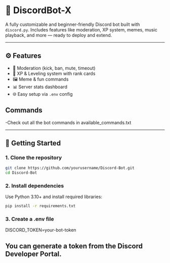 # 🤖 DiscordBot-X

A fully customizable and beginner-friendly Discord bot built with `discord.py`. Includes features like moderation, XP system, memes, music playback, and more — ready to deploy and extend.

---

## ⚙️ Features

- 🔨 Moderation (kick, ban, mute, timeout)
- 🏅 XP & Leveling system with rank cards
- 🖼️ Meme & fun commands
- 📊 Server stats dashboard
- 🌐 Easy setup via `.env` config


## Commands

-Check out all the bot commands in available_commands.txt


---

## 🚀 Getting Started

### 1. Clone the repository

```bash
git clone https://github.com/yourusername/Discord-Bot.git
cd Discord-Bot
```

### 2. Install dependencies

Use Python 3.10+ and install required libraries:

```bash
pip install -r requirements.txt
```

### 3. Create a .env file

DISCORD_TOKEN=your-bot-token

You can generate a token from the Discord Developer Portal.
---
